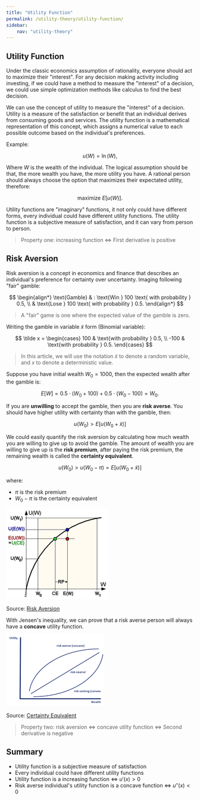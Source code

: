 ```yaml
---
title: "Utility Function"
permalink: /utility-theory/utility-function/
sidebar:
    nav: "utility-theory"
---
```


## Utility Function

Under the classic economics assumption of rationality, everyone should act to maximize their "interest". For any decision making activity including investing, if we could have a method to measure the "interest" of a decision, we could use simple optimization methods like calculus to find the best decision. 

We can use the concept of utility to measure the "interest" of a decision. Utility is a measure of the satisfaction or benefit that an individual derives from consuming goods and services. The utility function is a mathematical representation of this concept, which assigns a numerical value to each possible outcome based on the individual's preferences.

Example:

$$
u(W) = \ln(W),
$$

Where $W$ is the wealth of the individual. The logical assumption should be that, the more wealth you have, the more utility you have. A rational person should always choose the option that maximizes their expectated utility, therefore:

$$
\text{maximize } E[u(W)].
$$

Utility functions are "imaginary" functions, it not only could have different forms, every individual could have different utility functions. The utility function is a subjective measure of satisfaction, and it can vary from person to person.

> Property one: increasing function <=> First derivative is positive

## Risk Aversion

Risk aversion is a concept in economics and finance that describes an individual's preference for certainty over uncertainty. Imaging following "fair" gamble:

$$
\begin{align*}
\text{Gamble} & : \text{Win } 100 \text{ with probability } 0.5, \\
& \text{Lose } 100 \text{ with probability } 0.5.
\end{align*}
$$

> A "fair" game is one where the expected value of the gamble is zero.

Writing the gamble in variable $\tilde x$ form (Binomial variable):

$$
\tilde x = \begin{cases}
100 & \text{with probability } 0.5, \\
-100 & \text{with probability } 0.5.
\end{cases}
$$

> In this article, we will use the notation $\tilde x$ to denote a random variable, and $x$ to denote a deterministic value.

Suppose you have initial wealth $W_0 = 1000$, then the expected wealth after the gamble is:

$$
E[W] = 0.5 \cdot (W_0 + 100) + 0.5 \cdot (W_0 - 100) = W_0.
$$

If you are **unwilling** to accept the gamble, then you are **risk averse**. You should have higher utility with certainty than with the gamble, then:

$$
u(W_0) > E[u(W_0 +\tilde x)]
$$

We could easily quantify the risk aversion by calculating how much wealth you are willing to give up to avoid the gamble. The amount of wealth you are willing to give up is the **risk premium**, after paying the risk premium, the remaining wealth is called the **certainty equivalent**.

$$
u(W_0) > u(W_0 - \pi) = E[u(W_0 + \tilde x)]
$$

where: 

- $\pi$ is the risk premium
- $W_0 - \pi$ is the certainty equivalent

![Certainty equivalent](attachments/risk_aversion.png)

Source: [Risk Aversion](https://en.wikipedia.org/wiki/Risk_aversion)

With Jensen's inequality, we can prove that a risk averse person will always have a **concave** utility function.

![Different utility functions](attachments/risk_aversion_2.png)

Source: [Certainty Equivalent](https://breakingdownfinance.com/finance-topics/behavioural-finance/certainty-equivalent/)

> Property two: risk aversion <=> concave utilty function <=> Second derivative is negative

## Summary

- Utility function is a subjective measure of satisfaction
- Every individual could have different utility functions
- Utility function is a increasing function <=> $u'(x) > 0$
- Risk averse individual's utility function is a concave function <=> $u''(x) < 0$

